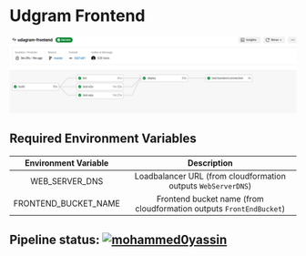 # Udgram Frontend

![Pipeline](./pipeline.png)
## Required Environment Variables
| Environment Variable        | Description                                                                      |
|         :-:                 |     :-:                                                                          |
| WEB_SERVER_DNS              | Loadbalancer URL (from cloudformation outputs `WebServerDNS`)                    | 
| FRONTEND_BUCKET_NAME        | Frontend bucket name (from cloudformation outputs `FrontEndBucket`)              | 


## Pipeline status: [![mohammed0yassin](https://circleci.com/gh/mohammed0yassin/udgram-front.svg?style=svg)](https://app.circleci.com/pipelines/github/mohammed0yassin/udgram-front)